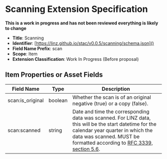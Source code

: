 # Scanning Extension Specification

**This is a work in progress and has not been reviewed everything is likely to
change**

- **Title**: Scanning
- **Identifier**:
  [https://linz.github.io/stac/v0.0.5/scanning/schema.json]()
- **Field Name Prefix**: scan
- **Scope**: Item
- **Extension Classification**: Work In Progress (Before proposal)

## Item Properties or Asset Fields

| Field Name       | Type    | Description                                                                                                                                                                                                                                                            |
| ---------------- | ------- | ---------------------------------------------------------------------------------------------------------------------------------------------------------------------------------------------------------------------------------------------------------------------- |
| scan:is_original | boolean | Whether the scan is of an original negative (true) or a copy (false).                                                                                                                                                                                                  |
| scan:scanned     | string  | Date and time the corresponding data was scanned. For LINZ data, this will be the start datetime for the calendar year quarter in which the data was scanned. MUST be formatted according to [RFC 3339, section 5.6](https://tools.ietf.org/html/rfc3339#section-5.6). |
